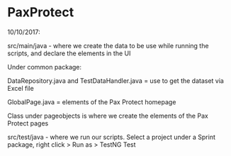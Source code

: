 # PaxProtect

10/10/2017:

src/main/java - where we create the data to be use while running the scripts, and declare the elements in the UI

Under common package:

DataRepository.java and TestDataHandler.java = use to get the dataset via Excel file

GlobalPage.java = elements of the Pax Protect homepage

Class under pageobjects is where we create the elements of the Pax Protect pages

src/test/java - where we run our scripts. Select a project under a Sprint package, right click > Run as > TestNG Test
